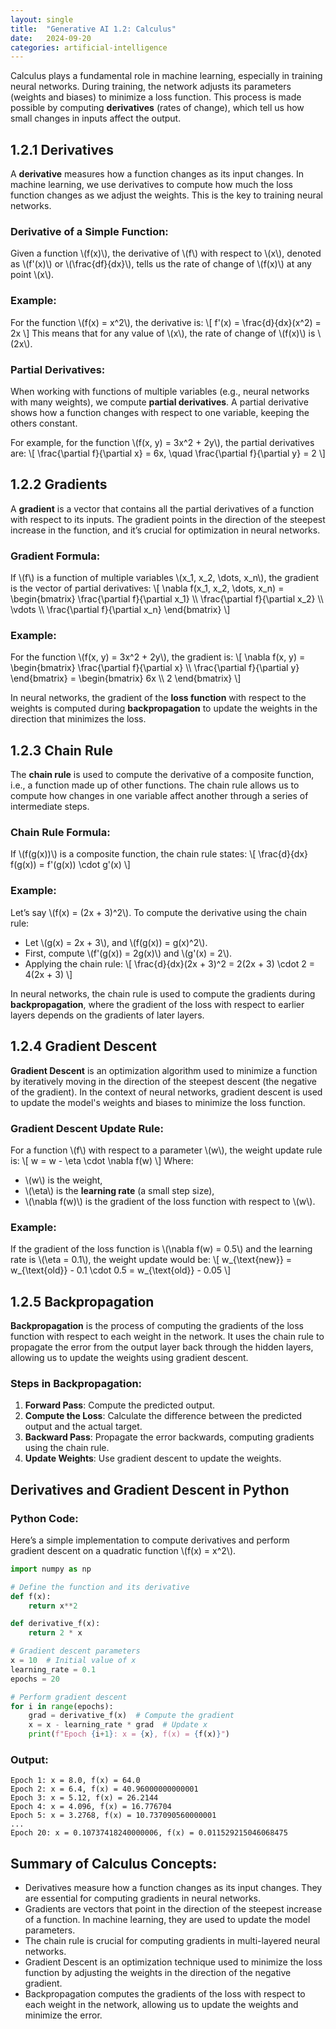 ```yaml
---
layout: single
title:  "Generative AI 1.2: Calculus"
date:   2024-09-20
categories: artificial-intelligence
---
```


Calculus plays a fundamental role in machine learning, especially in training neural networks. During training, the network adjusts its parameters (weights and biases) to minimize a loss function. This process is made possible by computing **derivatives** (rates of change), which tell us how small changes in inputs affect the output.

## 1.2.1 Derivatives

A **derivative** measures how a function changes as its input changes. In machine learning, we use derivatives to compute how much the loss function changes as we adjust the weights. This is the key to training neural networks.

### Derivative of a Simple Function:

Given a function \\(f(x)\\), the derivative of \\(f\\) with respect to \\(x\\), denoted as \\(f'(x)\\) or \\(\frac{df}{dx}\\), tells us the rate of change of \\(f(x)\\) at any point \\(x\\).

### Example:
For the function \\(f(x) = x^2\\), the derivative is:
\\[
f'(x) = \frac{d}{dx}(x^2) = 2x
\\]
This means that for any value of \\(x\\), the rate of change of \\(f(x)\\) is \\(2x\\).

### Partial Derivatives:

When working with functions of multiple variables (e.g., neural networks with many weights), we compute **partial derivatives**. A partial derivative shows how a function changes with respect to one variable, keeping the others constant.

For example, for the function \\(f(x, y) = 3x^2 + 2y\\), the partial derivatives are:
\\[
\frac{\partial f}{\partial x} = 6x, \quad \frac{\partial f}{\partial y} = 2
\\]

## 1.2.2 Gradients

A **gradient** is a vector that contains all the partial derivatives of a function with respect to its inputs. The gradient points in the direction of the steepest increase in the function, and it’s crucial for optimization in neural networks.

### Gradient Formula:

If \\(f\\) is a function of multiple variables \\(x_1, x_2, \dots, x_n\\), the gradient is the vector of partial derivatives:
\\[
\nabla f(x_1, x_2, \dots, x_n) = \begin{bmatrix} \frac{\partial f}{\partial x_1} \\\\ \frac{\partial f}{\partial x_2} \\\\ \vdots \\\\ \frac{\partial f}{\partial x_n} \end{bmatrix}
\\]

### Example:

For the function \\(f(x, y) = 3x^2 + 2y\\), the gradient is:
\\[
\nabla f(x, y) = \begin{bmatrix} \frac{\partial f}{\partial x} \\\\ \frac{\partial f}{\partial y} \end{bmatrix} = \begin{bmatrix} 6x \\\\ 2 \end{bmatrix}
\\]

In neural networks, the gradient of the **loss function** with respect to the weights is computed during **backpropagation** to update the weights in the direction that minimizes the loss.

## 1.2.3 Chain Rule

The **chain rule** is used to compute the derivative of a composite function, i.e., a function made up of other functions. The chain rule allows us to compute how changes in one variable affect another through a series of intermediate steps.

### Chain Rule Formula:

If \\(f(g(x))\\) is a composite function, the chain rule states:
\\[
\frac{d}{dx} f(g(x)) = f'(g(x)) \cdot g'(x)
\\]

### Example:

Let’s say \\(f(x) = (2x + 3)^2\\). To compute the derivative using the chain rule:
- Let \\(g(x) = 2x + 3\\), and \\(f(g(x)) = g(x)^2\\).
- First, compute \\(f'(g(x)) = 2g(x)\\) and \\(g'(x) = 2\\).
- Applying the chain rule:
\\[
\frac{d}{dx}(2x + 3)^2 = 2(2x + 3) \cdot 2 = 4(2x + 3)
\\]

In neural networks, the chain rule is used to compute the gradients during **backpropagation**, where the gradient of the loss with respect to earlier layers depends on the gradients of later layers.

## 1.2.4 Gradient Descent

**Gradient Descent** is an optimization algorithm used to minimize a function by iteratively moving in the direction of the steepest descent (the negative of the gradient). In the context of neural networks, gradient descent is used to update the model's weights and biases to minimize the loss function.

### Gradient Descent Update Rule:

For a function \\(f\\) with respect to a parameter \\(w\\), the weight update rule is:
\\[
w = w - \eta \cdot \nabla f(w)
\\]
Where:
- \\(w\\) is the weight,
- \\(\eta\\) is the **learning rate** (a small step size),
- \\(\nabla f(w)\\) is the gradient of the loss function with respect to \\(w\\).

### Example:
If the gradient of the loss function is \\(\nabla f(w) = 0.5\\) and the learning rate is \\(\eta = 0.1\\), the weight update would be:
\\[
w_{\text{new}} = w_{\text{old}} - 0.1 \cdot 0.5 = w_{\text{old}} - 0.05
\\]

## 1.2.5 Backpropagation

**Backpropagation** is the process of computing the gradients of the loss function with respect to each weight in the network. It uses the chain rule to propagate the error from the output layer back through the hidden layers, allowing us to update the weights using gradient descent.

### Steps in Backpropagation:
1. **Forward Pass**: Compute the predicted output.
2. **Compute the Loss**: Calculate the difference between the predicted output and the actual target.
3. **Backward Pass**: Propagate the error backwards, computing gradients using the chain rule.
4. **Update Weights**: Use gradient descent to update the weights.

## Derivatives and Gradient Descent in Python

### Python Code:

Here’s a simple implementation to compute derivatives and perform gradient descent on a quadratic function \\(f(x) = x^2\\).

```python
import numpy as np

# Define the function and its derivative
def f(x):
    return x**2

def derivative_f(x):
    return 2 * x

# Gradient descent parameters
x = 10  # Initial value of x
learning_rate = 0.1
epochs = 20

# Perform gradient descent
for i in range(epochs):
    grad = derivative_f(x)  # Compute the gradient
    x = x - learning_rate * grad  # Update x
    print(f"Epoch {i+1}: x = {x}, f(x) = {f(x)}")
```

### Output:

```
Epoch 1: x = 8.0, f(x) = 64.0
Epoch 2: x = 6.4, f(x) = 40.96000000000001
Epoch 3: x = 5.12, f(x) = 26.2144
Epoch 4: x = 4.096, f(x) = 16.776704
Epoch 5: x = 3.2768, f(x) = 10.737090560000001
...
Epoch 20: x = 0.10737418240000006, f(x) = 0.011529215046068475

```

## Summary of Calculus Concepts:
- Derivatives measure how a function changes as its input changes. They are essential for computing gradients in neural networks.
- Gradients are vectors that point in the direction of the steepest increase of a function. In machine learning, they are used to update the model parameters.
- The chain rule is crucial for computing gradients in multi-layered neural networks.
- Gradient Descent is an optimization technique used to minimize the loss function by adjusting the weights in the direction of the negative gradient.
- Backpropagation computes the gradients of the loss with respect to each weight in the network, allowing us to update the weights and minimize the error.
